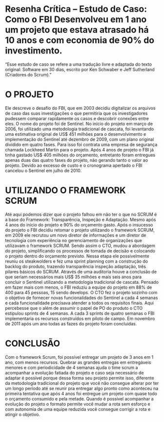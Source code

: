 # Resenha Crítica – Estudo de Caso: Como o FBI Desenvolveu em 1 ano um projeto que estava atrasado há 10 anos e com economia de 90% do investimento.

“Esse estudo de caso se refere a uma tradução livre e adaptada do texto original: Software em 
30 dias, escrito por Ken Schwaber e Jeff Sutherland (Criadores do Scrum).”

# O PROJETO

Ele descreve o desafio do FBI, que em 2003 decidiu digitalizar os arquivos de caso das suas 
investigações o que permitiria que os investigadores pudessem comparar rapidamente os 
casos e descobrir conexões entre eles. O nome do projeto foi de Sentinel.
No início do projeto em março de 2006, foi utilizado uma metodologia tradicional de cascata, 
foi levantando uma estimativa original de US$ 451 milhões para o desenvolvimento e 
implementação do Sentinel até dezembro de 2009, com um plano original dividido em quatro 
fases. Para isso foi contrata uma empresa de segurança chamada Lockheed Martin para o 
projeto. Após 4 anos de projeto o FBI já tinha gastado US$ 405 milhões do orçamento, 
entretanto foram entregues apenas duas das quatro fases do projeto, não gerando tanto o 
valor ao projeto. Devido ao excesso de custo e o cronograma apertado o FBI cancelou o 
Sentinel em julho de 2010.

# UTILIZANDO O FRAMEWORK SCRUM

Até aqui podemos dizer que o projeto falhou em não ter o que no SCRUM é a base do 
Framework: Transparência, Inspeção e Adaptação. Mesmo após 4 anos do início do projeto e 
90% do orçamento gasto.
Após o insucesso do projeto o FBI decidiu retomar o projeto utilizando o framework SCRUM, 
em 2009 ele recrutou um novo diretor de informações e um diretor de tecnologia com 
experiência no gerenciamento de organizações que utilizavam o framework SCRUM.
Sendo assim o CTO, mudou a abordagem do projeto, simplificando os processos de tomada de 
decisão e colocando o projeto dentro do orçamento previsto.
Nessa etapa ele possivelmente reuniu os steakwolders e fez uma sprint planning com a 
construção do backlog do produto, trazendo transparência inspeção adaptação, três pilares 
básicos do SCRUM. Através de uma auditoria houve a conclusão de que seriam necessários 
mais US$ 35 milhões e mais seis anos para concluir o Sentinel utilizando a metodologia 
tradicional de cascata. 
Pensado em fazer mais com menos, o FBI reduziu a equipe do projeto em 88% de 400 para 45 
pessoas, 15 sendo develops. O CTO fez o projeto sozinho com o objetivo de fornecer novas 
funcionalidades do Sentinel a cada 4 semanas e cada funcionalidade precisava atender a todos 
os requisitos finais. Aqui percebesse que o além de assumir o papel de PO do produto o CTO 
estipulou sprints de 4 semanas.
A cada 3 sprints de quatro semanas o FBI implementaria os recursos construídos em piloto de 
campo. Em novembro de 2011 após um ano todas as fazes do projeto foram concluídas.

# CONCLUSÃO

Com o framework Scrum, foi possível entregar um projeto de 3 anos em 1 ano, com menos 
recursos. Quebrar as grandes entregas em entregáveis menores e com periodicidade de 4 
semanas ajuda o time scrum a acompanhar a evolução fatiada do projeto e caso seja 
necessário de adaptar é possível porque dessa forma seu projeto permite isso, diferente da 
metodologia tradicional do projeto que você não consegue alterar por ter um longo período
até se reunir pra entregar algo pronto como aconteceu na primeira tentativa que após 4 anos 
foi entregue um projeto com quase todo o orçamento consumido e pela metade. 
Quando é possível acompanhar a evolução do projeto o formato permite você mudar a rota 
sem esforço e com autonomia de uma equipe reduzida você consegue corrigir a rota e atingir o 
objetivo.
